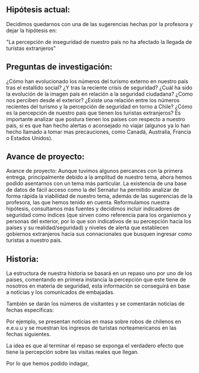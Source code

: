 ## Hipótesis actual:
Decidimos quedarnos con una de las sugerencias hechas por la profesora y dejar la hipótesis en:

"La percepción de inseguridad de nuestro país no ha afectado la llegada de turistas extranjeros"

## Preguntas de investigación:

¿Cómo han evolucionado los números del turismo externo en nuestro país tras el estallido social? ¿Y tras la reciente crisis de seguridad?
¿Cuál ha sido la evolución de la imagen país en relación a la seguridad ciudadana? ¿Como nos perciben desde el exterior?
¿Existe una relación entre los números recientes del turismo y la percepción de seguridad en torno a Chile?
¿Cómo es la percepción de nuestro país que tienen los turistas extranjeros?  Es importante analizar que postura tienen los países con respecto a nuestro país, si es que han hecho alertas o aconsejado no viajar (algunos ya lo han hecho llamado a tomar mas precauciones, como Canadá, Australia, Francia o Estados Unidos).

## Avance de proyecto:

Avance de proyecto: Aunque tuvimos algunos percances con la primera entrega, principalmente debido a la amplitud de nuestro tema, ahora hemos podido asentarnos con un tema más particular. La existencia de una base de datos de fácil acceso como la del Sernatur ha permitido analizar de forma rápida la viabilidad de nuestro tema, además de las sugerencias de la profesora, las que hemos tenido en cuenta. 
Reformulamos nuestra hipótesis, consultamos más fuentes y decidimos incluir indicadores de seguridad como índices (que sirven como referencia para los organismos y personas del exterior, por lo que son indicativos de su percepción hacia los países y su realidad/seguridad) y niveles de alerta que establecen gobiernos extranjeros hacia sus connacionales que busquen ingresar como turistas a nuestro país.


## Historia:

La estructura de nuestra historia se basará en un repaso uno por uno de los paises, comentando en primera instancia la percepción que este tiene de nosotros en materia de seguridad, esta información se conseguirá en base a noticias y los comunicados de embajadas.

También se darán los números de visitantes y se comentarán noticias de fechas especificas: 

Por ejemplo, se presentan noticias en masa sobre robos de chilenos en e.e.u.u y se muestran los ingresos de turistas norteamericanos en las fechas siguientes. 

La idea es que al terminar el repaso se exponga el verdadero efecto que tiene la percepción sobre las visitas reales que llegan.

Por lo que hemos podido indagar, 
